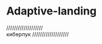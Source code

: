 # Adaptive-landing
/\/\/\/\/\/\/\/\/\/\/\/\/\/\/\/\/\/\/\
киберпук
\/\/\/\/\/\/\/\/\/\/\/\/\/\/\/\/\/\/\/